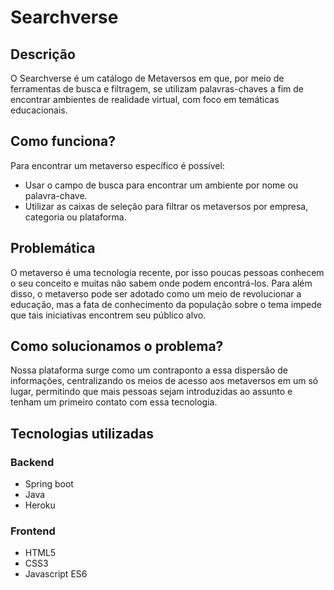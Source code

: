 
# Searchverse

## Descrição
O Searchverse é um catálogo de Metaversos em que, por meio de ferramentas de busca e filtragem, se utilizam palavras-chaves a fim de encontrar ambientes de realidade virtual, com foco em temáticas educacionais.

## Como funciona?
Para encontrar um metaverso específico é possível:
* Usar o campo de busca para encontrar um ambiente por nome ou palavra-chave.
* Utilizar as caixas de seleção para filtrar os metaversos por empresa, categoria ou plataforma.

## Problemática
O metaverso é uma tecnologia recente, por isso poucas pessoas conhecem o seu conceito e muitas não sabem onde podem encontrá-los. 
Para além disso, o metaverso pode ser adotado como um meio de revolucionar a educação, mas a fata de conhecimento da população sobre o tema impede que tais iniciativas encontrem seu público alvo.


## Como solucionamos o problema?
Nossa plataforma surge como um contraponto a essa dispersão de informações, centralizando os meios de acesso aos metaversos em um só lugar, permitindo que mais pessoas sejam introduzidas ao assunto e tenham um primeiro contato com essa tecnologia.

## Tecnologias utilizadas
### Backend
* Spring boot
* Java
* Heroku
### Frontend
* HTML5
* CSS3
* Javascript ES6

